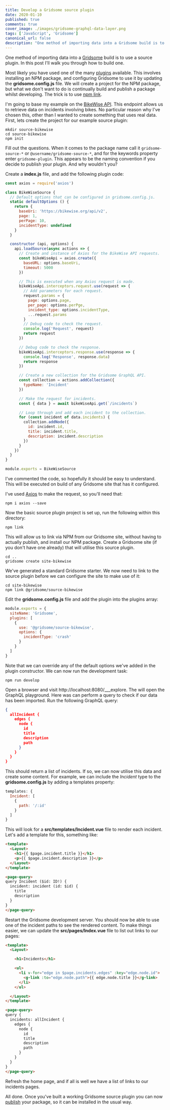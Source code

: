 ```yaml
---
title: Develop a Gridsome source plugin
date: 2020-01-10
published: true
comments: true
cover_image: ./images/gridsome-graphql-data-layer.png
tags: ['JavaScript', 'Gridsome']
canonical_url: false
description: "One method of importing data into a Gridsome build is to use a source plugin. In this post I'll walk you through how to build one."
---
```

One method of importing data into a [Gridsome](https://gridsome.org/) build is to use a source plugin. In this post I'll walk you through how to build one.

Most likely you have used one of the many [plugins](https://gridsome.org/plugins/) available.  This involves installing an NPM package, and configuring Gridsome to use it by updating the **gridsome.config.js** file. We will create a project for the NPM package, but what we don't want to do is continually build and publish a package whilst developing.  The trick is to use [npm link](https://docs.npmjs.com/cli/link.html).

I'm going to base my example on the [BikeWise API](https://www.bikewise.org/documentation/api_v2). This endpoint allows us to retrieve data on incidents involving bikes. No particular reason why I've chosen this, other than I wanted to create something that uses real data. First, lets create the project for our example source plugin:

```shell
mkdir source-bikewise
cd source-bikewise
npm init
```

Fill out the questions. When it comes to the package name call it `gridsome-source-*` or `@username/gridsome-source-*`, and for the keywords property enter `gridsome-plugin`. This appears to be the naming convention if you decide to publish your plugin. And why wouldn't you?

Create a **index.js** file, and add the following plugin code:

```javascript
const axios = require('axios')

class BikeWiseSource {
  // Default options that can be configured in gridsome.config.js.
  static defaultOptions () {
    return {
      baseUri: 'https://bikewise.org/api/v2',
      page: 1,
      perPage: 10,
      incidentType: undefined
    }
  }

  constructor (api, options) {
    api.loadSource(async actions => {
      // Create and instance of Axios for the BikeWise API requests.
      const bikeWiseApi = axios.create({
        baseURL: options.baseUri,
        timeout: 5000
      })

      // This is executed when any Axios request is made.
      bikeWiseApi.interceptors.request.use(request => {
        // Add parameters for each request.
        request.params = {
          page: options.page,
          per_page: options.perPge,
          incident_type: options.incidentType,
          ...request.params
        }
        // Debug code to check the request.
        console.log('Request', request)
        return request
      })

      // Debug code to check the response.
      bikeWiseApi.interceptors.response.use(response => {
        console.log('Response', response.data)
        return response
      })

      // Create a new collection for the Gridsome GraphQL API.
      const collection = actions.addCollection({
        typeName: 'Incident'
      })

      // Make the request for incidents.
      const { data } = await bikeWiseApi.get(`/incidents`)

      // Loop through and add each incident to the collection.
      for (const incident of data.incidents) {
        collection.addNode({
          id: incident.id,
          title: incident.title,
          description: incident.description
        })
      }
    })
  }
}

module.exports = BikeWiseSource
```

I've commented the code, so hopefully it should be easy to understand. This will be executed on build of any Gridsome site that has it configured.

I've used [Axios](https://github.com/axios/axios) to make the request, so you'll need that:

```shell
npm i axios --save
```

Now the basic source plugin project is set up, run the following within this directory:

```shell
npm link
```

This will allow us to link via NPM from our Gridsome site, without having to actually publish, and install our NPM package.  Create a Gridsome site (if you don't have one already) that will utilise this source plugin.

```shell
cd ..
gridsome create site-bikewise
```

We've generated a standard Gridsome starter. We now need to link to the source plugin before we can configure the site to make use of it:

```shell
cd site-bikewise
npm link @gridsome/source-bikewise
```

Edit the **gridsome.config.js** file and add the plugin into the plugins array:

```javascript
module.exports = {
  siteName: 'Gridsome',
  plugins: [
    {
      use: '@gridsome/source-bikewise',
      options: {
        incidentType: 'crash'
      }
    }
  ]
}
```

Note that we can override any of the default options we've added in the plugin constructor. We can now run the development task:

```shell
npm run develop
```

Open a browser and visit http://localhost:8080/___explore. The will open the GraphQL playground. Here was can perform a query to check if our data has been imported. Run the following GraphQL query:

```json
{
  allIncident {
    edges {
      node {
        id
        title
        description
        path
      }
    }
  }
}
```

This should return a list of incidents. If so, we can now utilise this data and create some content. For example, we can include the *Incident* type to the **gridsome.config.js** by adding a templates property:

```javascript
templates: {
  Incident: [
    {
      path: '/:id'
    }
  ]
}
```

This will look for a **src/templates/Incident.vue** file to render each incident. Let's add a template for this, something like:

```html
<template>
  <Layout>
    <h1>{{ $page.incident.title }}</h1>
    <p>{{ $page.incident.description }}</p>
  </Layout>
</template>

<page-query>
query Incident ($id: ID!) {
  incident: incident (id: $id) {
    title
    description
  }
}
</page-query>
```

Restart the Gridsome development server. You should now be able to use one of the incident paths to see the rendered content. To make things easier, we can update the **src/pages/Index.vue** file to list out links to our pages:

```html
<template>
  <Layout>

    <h1>Incidents</h1>

    <ul>
      <li v-for="edge in $page.incidents.edges" :key="edge.node.id">
        <g-link :to="edge.node.path">{{ edge.node.title }}</g-link>
      </li>
    </ul>

  </Layout>
</template>

<page-query>
query {
  incidents: allIncident {
    edges {
      node {
        id
        title
        description
        path
      }
    }
  }
}
</page-query>
```

Refresh the home page, and if all is well we have a list of links to our incidents pages.

All done. Once you've built a working Gridsome source plugin you can now [publish](https://docs.npmjs.com/packages-and-modules/contributing-packages-to-the-registry) your package, so it can be installed in the usual way.
